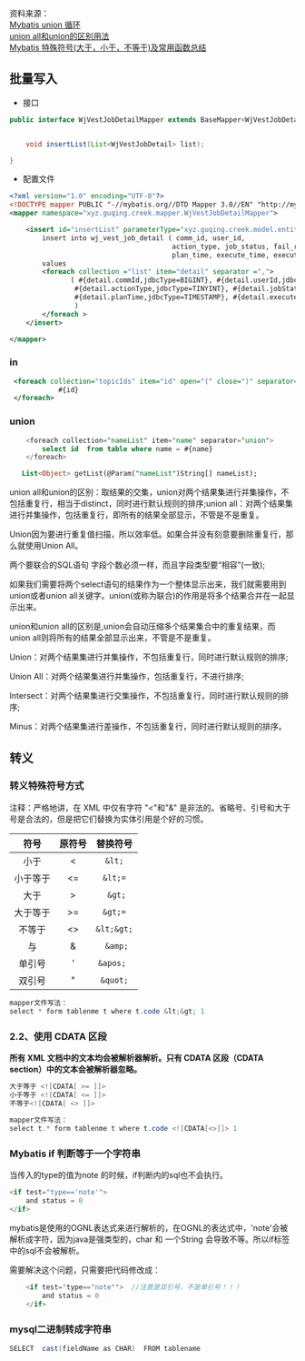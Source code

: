 资料来源：<br/>
[Mybatis union 循环](https://blog.csdn.net/sinat_36454672/article/details/109287098)<br/>
[union all和union的区别用法](https://xue.baidu.com/okam/pages/strategy-tp/index?source=aladdin_36402&sa=aladdin_36402&strategyId=129466835353908)<br/>
[Mybatis 特殊符号(大于，小于，不等于)及常用函数总结](https://blog.csdn.net/jianxia801/article/details/90672581)



## 批量写入

- 接口

~~~~java
public interface WjVestJobDetailMapper extends BaseMapper<WjVestJobDetail> {


    void insertList(List<WjVestJobDetail> list);

}
~~~~

- 配置文件

~~~~xml
<?xml version="1.0" encoding="UTF-8"?>
<!DOCTYPE mapper PUBLIC "-//mybatis.org//DTD Mapper 3.0//EN" "http://mybatis.org/dtd/mybatis-3-mapper.dtd">
<mapper namespace="xyz.guqing.creek.mapper.WjVestJobDetailMapper">

    <insert id="insertList" parameterType="xyz.guqing.creek.model.entity.WjVestJobDetail">
        insert into wj_vest_job_detail ( comm_id, user_id,
                                        action_type, job_status, fail_reason,
                                        plan_time, execute_time, execute_id)
        values
        <foreach collection ="list" item="detail" separator =",">
               ( #{detail.commId,jdbcType=BIGINT}, #{detail.userId,jdbcType=BIGINT},
                #{detail.actionType,jdbcType=TINYINT}, #{detail.jobStatus,jdbcType=TINYINT}, #{detail.failReason,jdbcType=VARCHAR},
                #{detail.planTime,jdbcType=TIMESTAMP}, #{detail.executeTime,jdbcType=TIMESTAMP}, #{detail.executeId,jdbcType=BIGINT}
                )
        </foreach >
    </insert>

</mapper>
~~~~

### in

~~~~xml
 <foreach collection="topicIds" item="id" open="(" close=")" separator=",">
            #{id}
 </foreach>
~~~~

### union

~~~~sql
	<foreach collection="nameList" item="name" separator="union">
		select id  from table where name = #{name}
	</foreach>

   List<Object> getList(@Param("nameList")String[] nameList);  
~~~~
union all和union的区别：取结果的交集，union对两个结果集进行并集操作，不包括重复行，相当于distinct，同时进行默认规则的排序;union all：对两个结果集进行并集操作，包括重复行，即所有的结果全部显示，不管是不是重复。

Union因为要进行重复值扫描，所以效率低。如果合并没有刻意要删除重复行，那么就使用Union All。

两个要联合的SQL语句 字段个数必须一样，而且字段类型要“相容”(一致);

如果我们需要将两个select语句的结果作为一个整体显示出来，我们就需要用到union或者union all关键字。union(或称为联合)的作用是将多个结果合并在一起显示出来。

union和union all的区别是,union会自动压缩多个结果集合中的重复结果，而union all则将所有的结果全部显示出来，不管是不是重复。

Union：对两个结果集进行并集操作，不包括重复行，同时进行默认规则的排序;

Union All：对两个结果集进行并集操作，包括重复行，不进行排序;

Intersect：对两个结果集进行交集操作，不包括重复行，同时进行默认规则的排序;

Minus：对两个结果集进行差操作，不包括重复行，同时进行默认规则的排序。

## 转义

### 转义特殊符号方式

注释：严格地讲，在 XML 中仅有字符 "<"和"&" 是非法的。省略号、引号和大于号是合法的，但是把它们替换为实体引用是个好的习惯。

|   符号   | 原符号 | 替换符号 |
| :------: | :----: | :------: |
|   小于   |   <    |   `&lt;`   |
| 小于等于 |   <=   |  `&lt;=`   |
|   大于   |   >    |  ` &gt;`   |
| 大于等于 |   >=   |  `&gt;=`   |
|  不等于  |   <>   | `&lt;&gt;` |
|    与    |   &    | ` &amp;`   |
|  单引号  |   ’    |  `&apos; ` |
|  双引号  |   "    | ` &quot; ` |

```java
mapper文件写法： 
select * form tablenme t where t.code &lt;&gt; 1
```

### 2.2、使用 CDATA 区段

**所有 XML 文档中的文本均会被解析器解析。只有 CDATA 区段（CDATA section）中的文本会被解析器忽略。**

```java
大于等于 <![CDATA[ >= ]]>  
小于等于 <![CDATA[ <= ]]> 
不等于<![CDATA[ <> ]]>
 
mapper文件写法： 
select t.* form tablenme t where t.code <![CDATA[<>]]> 1
```

### Mybatis if 判断等于一个字符串

当传入的type的值为note 的时候，if判断内的sql也不会执行。

```java
<if test="type=='note'">  
    and status = 0   
</if>
```

mybatis是使用的OGNL表达式来进行解析的，在OGNL的表达式中，'note'会被解析成字符，因为java是强类型的，char 和 一个String 会导致不等。所以if标签中的sql不会被解析。

需要解决这个问题，只需要把代码修改成：

```java
    <if test='type=="note"'>  //注意是双引号，不是单引号！！！
        and status = 0   
    </if> 
```

### mysql二进制转成字符串

```java
SELECT  cast(fieldName as CHAR)  FROM tablename 
```

